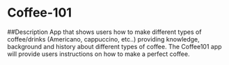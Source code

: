 # Coffee-101

##Description
App that shows users how to make different types of coffee/drinks 
(Americano, cappuccino, etc..) providing knowledge, background and history 
about different types of coffee. The Coffee101 app will provide users 
instructions on how to make a perfect coffee. 

